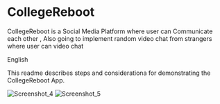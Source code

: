 # CollegeReboot
CollegeReboot is a Social Media Platform where user can Communicate each other  , Also going to implement random video chat from strangers where user can  video chat 

English

This readme describes steps and considerationa for demonstrating the CollegeReboot App.


![Screenshot_4](https://user-images.githubusercontent.com/31253617/207381450-6dea6c3b-620b-49f3-a28b-5ec720eb4b53.png)
![Screenshot_5](https://user-images.githubusercontent.com/31253617/207381497-7f99bb7f-7a30-4273-b171-415dfdd765af.png)
